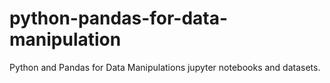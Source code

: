 # python-pandas-for-data-manipulation
Python and Pandas for Data Manipulations jupyter notebooks and datasets.
